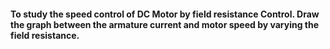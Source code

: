 #### To study the speed control of DC Motor by field resistance Control. Draw the graph between the armature current and motor speed by varying the field resistance.
